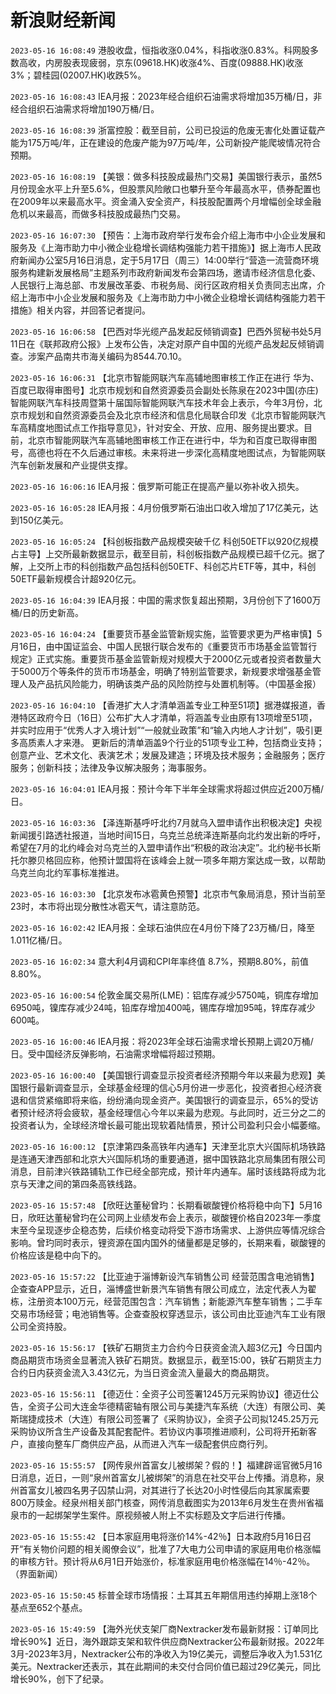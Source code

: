 # 新浪财经新闻
`2023-05-16 16:08:49` 港股收盘，恒指收涨0.04%，科指收涨0.83%。科网股多数高收，内房股表现疲弱，京东(09618.HK)收涨4%、百度(09888.HK)收涨3%；碧桂园(02007.HK)收跌5%。

`2023-05-16 16:08:43` IEA月报：2023年经合组织石油需求将增加35万桶/日，非经合组织石油需求将增加190万桶/日。

`2023-05-16 16:08:39` 浙富控股：截至目前，公司已投运的危废无害化处置证载产能为175万吨/年，正在建设的危废产能为97万吨/年，公司新投产能爬坡情况符合预期。

`2023-05-16 16:08:19` 【美银：做多科技股成最热门交易】美国银行表示，虽然5月份现金水平上升至5.6%，但股票风险敞口也攀升至今年最高水平，债券配置也在2009年以来最高水平。资金涌入安全资产，科技股配置两个月增幅创全球金融危机以来最高，而做多科技股成最热门交易。

`2023-05-16 16:07:30` 【预告：上海市政府举行发布会介绍上海市中小企业发展和服务及《上海市助力中小微企业稳增长调结构强能力若干措施》】据上海市人民政府新闻办公室5月16日消息，定于5月17日（周三）14:00举行“营造一流营商环境服务构建新发展格局”主题系列市政府新闻发布会第四场，邀请市经济信息化委、人民银行上海总部、市发展改革委、市税务局、闵行区政府相关负责同志出席，介绍上海市中小企业发展和服务及《上海市助力中小微企业稳增长调结构强能力若干措施》相关内容，并回答记者提问。

`2023-05-16 16:06:58` 【巴西对华光缆产品发起反倾销调查】巴西外贸秘书处5月11日在《联邦政府公报》上发布公告，决定对原产自中国的光缆产品发起反倾销调查。涉案产品南共市海关编码为8544.70.10。

`2023-05-16 16:06:31` 【北京市智能网联汽车高辅地图审核工作正在进行 华为、百度已取得审图号】北京市规划和自然资源委员会副处长陈泉在2023中国(亦庄)智能网联汽车科技周暨第十届国际智能网联汽车技术年会上表示，今年3月份，北京市规划和自然资源委员会及北京市经济和信息化局联合印发《北京市智能网联汽车高精度地图试点工作指导意见》，针对安全、开放、应用、服务提出要求。目前，北京市智能网联汽车高辅地图审核工作正在进行中，华为和百度已取得审图号，高德也将在不久后通过审核。未来将进一步深化高精度地图试点，为智能网联汽车创新发展和产业提供支撑。

`2023-05-16 16:06:16` IEA月报：俄罗斯可能正在提高产量以弥补收入损失。

`2023-05-16 16:05:28` IEA月报：4月份俄罗斯石油出口收入增加了17亿美元，达到150亿美元。

`2023-05-16 16:05:24` 【科创板指数产品规模突破千亿 科创50ETF以920亿规模占主导】上交所最新数据显示，截至目前，科创板指数产品规模已超千亿元。据了解，上交所上市的科创指数产品包括科创50ETF、科创芯片ETF等，其中，科创50ETF最新规模合计超920亿元。

`2023-05-16 16:04:39` IEA月报：中国的需求恢复超出预期，3月份创下了1600万桶/日的历史新高。

`2023-05-16 16:04:24` 【重要货币基金监管新规实施，监管要求更为严格审慎】5月16日，由中国证监会、中国人民银行联合发布的《重要货币市场基金监管暂行规定》正式实施。重要货币基金监管新规对规模大于2000亿元或者投资者数量大于5000万个等条件的货币市场基金，明确了特别监管要求，新规要求增强基金管理人及产品抗风险能力，明确该类产品的风险防控与处置机制等。（中国基金报）

`2023-05-16 16:04:10` 【香港扩大人才清单涵盖专业工种至51项】据港媒报道，香港特区政府今日（16日）公布扩大人才清单，将涵盖专业由原有13项增至51项，并实时应用于“优秀人才入境计划”“一般就业政策”和“输入内地人才计划”，吸引更多高质素人才来港。 更新后的清单涵盖9个行业的51项专业工种，包括商业支持；创意产业、艺术文化、表演艺术；发展及建造；环境及技术服务；金融服务；医疗服务；创新科技；法律及争议解决服务；海事服务。

`2023-05-16 16:04:01` IEA月报：预计今年下半年全球需求将超过供应近200万桶/日。

`2023-05-16 16:03:36` 【泽连斯基呼吁北约7月就乌入盟申请作出积极决定】央视新闻援引路透社报道，当地时间15日，乌克兰总统泽连斯基向北约发出新的呼吁，希望在7月的北约峰会对乌克兰的入盟申请作出“积极的政治决定”。北约秘书长斯托尔滕贝格回应称，他预计盟国将在该峰会上就一项多年期方案达成一致，以帮助乌克兰向北约军事标准推进。

`2023-05-16 16:03:30` 【北京发布冰雹黄色预警】北京市气象局消息，预计当前至23时，本市将出现分散性冰雹天气，请注意防范。

`2023-05-16 16:02:42` IEA月报：全球石油供应在4月份下降了23万桶/日，降至1.011亿桶/日。

`2023-05-16 16:02:34` 意大利4月调和CPI年率终值 8.7%，预期8.80%，前值8.80%。

`2023-05-16 16:00:54` 伦敦金属交易所(LME)：铝库存减少5750吨，铜库存增加6950吨，镍库存减少24吨，铅库存增加400吨，锡库存增加95吨，锌库存减少600吨。

`2023-05-16 16:00:46` IEA月报：将2023年全球石油需求增长预期上调20万桶/日。受中国经济反弹影响，石油需求增幅将超过预期。

`2023-05-16 16:00:40` 【美国银行调查显示投资者经济预期今年以来最为悲观】美国银行最新调查显示，全球基金经理的信心5月份进一步恶化，投资者担心经济衰退和信贷紧缩即将来临，纷纷涌向现金资产。美国银行的调查显示，65%的受访者预计经济将会疲软，基金经理信心今年以来最为悲观。与此同时，近三分之二的投资者认为，全球经济增长最可能出现软着陆情景，预计公司盈利只会小幅萎缩。

`2023-05-16 16:00:12` 【京津第四条高铁年内通车】天津至北京大兴国际机场铁路是连通天津西部和北京大兴国际机场的重要通道，据中国铁路北京局集团有限公司消息，目前津兴铁路铺轨工作已经全部完成，预计年内通车。届时该线路将成为北京与天津之间的第四条高铁线路。

`2023-05-16 15:57:48` 【欣旺达董秘曾玓：长期看碳酸锂价格将稳中向下】5月16日，欣旺达董秘曾玓在公司网上业绩发布会上表示，碳酸锂价格自2023年一季度末至今呈现逐步企稳态势，后续价格变动将受下游市场需求、上游供应等情况综合影响。曾玓同时表示，锂资源在国内国外的储量都是足够的，长期来看，碳酸锂的价格应该是稳中向下的。

`2023-05-16 15:57:22` 【比亚迪于淄博新设汽车销售公司 经营范围含电池销售】企查查APP显示，近日，淄博盛世新景汽车销售有限公司成立，法定代表人为翟栋，注册资本100万元，经营范围包含：汽车销售；新能源汽车整车销售；二手车交易市场经营；电池销售等。企查查股权穿透显示，该公司由比亚迪汽车工业有限公司全资持股。

`2023-05-16 15:56:17` 【铁矿石期货主力合约今日获资金流入超3亿元】今日国内商品期货市场资金显著流入铁矿石期货。数据显示，截至15:00，铁矿石期货主力合约日内获资金流入3.43亿元，为当日资金流入量最大的商品期货。

`2023-05-16 15:56:11` 【德迈仕：全资子公司签署1245万元采购协议】德迈仕公告，全资子公司大连金华德精密轴有限公司与美捷汽车系统（大连）有限公司、美斯瑞捷成技术（大连）有限公司签署了《采购协议》，全资子公司拟1245.25万元采购协议所含生产设备及其配套配件。若协议内事项推进顺利，公司将开拓新客户，直接向整车厂商供应产品，从而进入汽车一级配套供应商行列。

`2023-05-16 15:55:57` 【网传泉州首富女儿被绑架？假的！】福建辟谣官微5月16日消息，近日，一则“泉州首富女儿被绑架”的消息在社交平台上传播。消息称，泉州首富女儿被四名男子囚禁山洞，对其进行了长达20小时性侵后向其家属索要800万赎金。经泉州相关部门核查，网传消息截图实为2013年6月发生在贵州省福泉市的一起绑架学生案件。原视频被人附上不实标题及文字后进行传播。

`2023-05-16 15:55:42` 【日本家庭用电将涨价14%-42％】日本政府5月16日召开“有关物价问题的相关阁僚会议”，批准了7大电力公司申请的家庭用电价格涨幅的审核方针。预计将从6月1日开始涨价，标准家庭用电价格涨幅在14％-42％。（界面新闻）

`2023-05-16 15:50:45` 标普全球市场情报：土耳其五年期信用违约掉期上涨18个基点至652个基点。

`2023-05-16 15:49:59` 【海外光伏支架厂商Nextracker发布最新财报：订单同比增长90%】近日，海外跟踪支架和软件供应商Nextracker公布最新财报。2022年3月-2023年3月，Nextracker公布的净收入为19亿美元，调整后净收入为1.531亿美元。Nextracker还表示，其在此期间的未交付合同价值已超过29亿美元，同比增长90%，创下了纪录。


